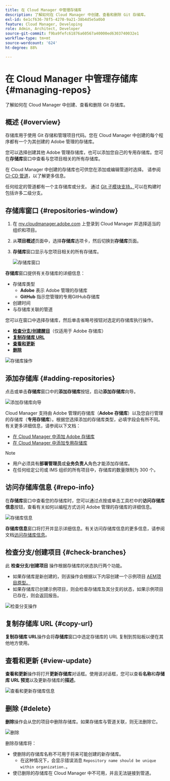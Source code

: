 ```yaml
---
title: 在 Cloud Manager 中管理存储库
description: 了解如何在 Cloud Manager 中创建、查看和删除 Git 存储库。
exl-id: 6e1cf636-78f5-4270-9a21-38b4d5e5a0b0
feature: Cloud Manager, Developing
role: Admin, Architect, Developer
source-git-commit: f9ba9fefc61876a60567a40000ed6303740032e1
workflow-type: tm+mt
source-wordcount: '624'
ht-degree: 88%

---
```



# 在 Cloud Manager 中管理存储库 {#managing-repos}

了解如何在 Cloud Manager 中创建、查看和删除 Git 存储库。

## 概述 {#overview}

存储库用于使用 Git 存储和管理项目代码。您在 Cloud Manager 中创建的每个程序都有一个为其创建的 Adobe 管理的存储库。

您可以选择创建其他 Adobe 管理存储库，也可以添加您自己的专用存储库。您可在&#x200B;**存储库**&#x200B;窗口中查看与您项目相关的所有存储库。

在 Cloud Manager 中创建的存储库也可供您在添加或编辑管道时选择。 请参阅 [CI-CD 管道](/help/implementing/cloud-manager/configuring-pipelines/introduction-ci-cd-pipelines.md)，以了解更多信息。

任何给定的管道都有一个主存储库或分支。 通过 [Git 子模块支持，](git-submodules.md)可以在构建时包括许多二级分支。

## 存储库窗口 {#repositories-window}

1. 在 [my.cloudmanager.adobe.com](https://my.cloudmanager.adobe.com/) 上登录到 Cloud Manager 并选择适当的组织和项目。

1. 从&#x200B;**项目概述**&#x200B;页面中，选择&#x200B;**存储库**&#x200B;选项卡，然后切换到&#x200B;**存储库**&#x200B;页面。

1. **存储库**&#x200B;窗口显示与您项目相关的所有存储库。

   ![存储库窗口](assets/repositories.png)

**存储库**&#x200B;窗口提供有关存储库的详细信息：

* 存储库类型
   * **Adobe** 表示 Adobe 管理的存储库
   * **GitHub** 指示您管理的专用GitHub存储库
* 创建时间
* 与存储库关联的管道

您可以在窗口中选择存储库，然后单击省略号按钮对选定的存储库执行操作。

* **[检查分支/创建醒目](#check-branches)**（仅适用于 Adobe 存储库）
* **[复制存储库 URL](#copy-url)**
* **[查看和更新](#view-update)**
* **[删除](#delete)**

![存储库操作](assets/repository-actions.png)

## 添加存储库 {#adding-repositories}

点击或单击&#x200B;**存储库**&#x200B;窗口中的&#x200B;**添加存储库**&#x200B;按钮，启动&#x200B;**添加存储库**&#x200B;向导。

![添加存储库向导](assets/add-repository-wizard.png)

Cloud Manager 支持由 Adobe 管理的存储库（**Adobe 存储库**）以及您自行管理的存储库（**专用存储库**）。根据您选择添加的存储库类型，必填字段会有所不同。有关更多详细信息，请参阅以下文档：

* [在 Cloud Manager 中添加 Adobe 存储库](adobe-repositories.md)
* [在 Cloud Manager 中添加专用存储库](private-repositories.md)

>[!NOTE]
>
>* 用户必须具有&#x200B;**部署管理员**&#x200B;或&#x200B;**业务负责人**&#x200B;角色才能添加存储库。
>* 在任何给定公司或 IMS 组织的所有项目中，存储库的数量限制为 300 个。

## 访问存储库信息 {#repo-info}

在&#x200B;**存储库**&#x200B;窗口中查看您的存储库时，您可以通过点按或单击工具栏中的&#x200B;**访问存储库信息**&#x200B;按钮，查看有关如何以编程方式访问 Adobe 管理的存储库的详细信息。

![存储库信息](assets/repo-info.png)

**存储库信息**&#x200B;窗口将打开并显示详细信息。有关访问存储库信息的更多信息，请参阅文档[访问存储库信息](accessing-repos.md)。

## 检查分支/创建项目 {#check-branches}

此 **检查分支/创建项目** 操作根据存储库的状态执行两个功能。

* 如果存储库是新创建的，则该操作会根据以下内容创建一个示例项目 [AEM项目原型。](https://experienceleague.adobe.com/en/docs/experience-manager-core-components/using/developing/archetype/overview)
* 如果存储库已创建示例项目，则会检查存储库及其分支的状态，如果示例项目已存在，则会返回报告。

![检查分支操作](assets/check-branches.png)

## 复制存储库 URL {#copy-url}

**复制存储库 URL**&#x200B;操作会将&#x200B;**存储库**&#x200B;窗口中选定存储库的 URL 复制到剪贴板以便在其他地方使用。

## 查看和更新 {#view-update}

**查看和更新**&#x200B;操作将打开&#x200B;**更新存储库**&#x200B;对话框。使用该对话框，您可以查看&#x200B;**名称**&#x200B;和&#x200B;**存储库 URL 预览**&#x200B;以及更新存储库的&#x200B;**描述**。

![查看和更新存储库信息](assets/view-update.png)

## 删除 {#delete}

**删除**&#x200B;操作会从您的项目中删除存储库。如果存储库与管道关联，则无法删除它。

![删除](assets/delete.png)

删除存储库将：

* 使删除的存储库名称不可用于将来可能创建的新存储库。
   * 在这种情况下，会显示错误消息 `Repository name should be unique within organization.`。
* 使已删除的存储库在 Cloud Manager 中不可用，并且无法链接到管道。
